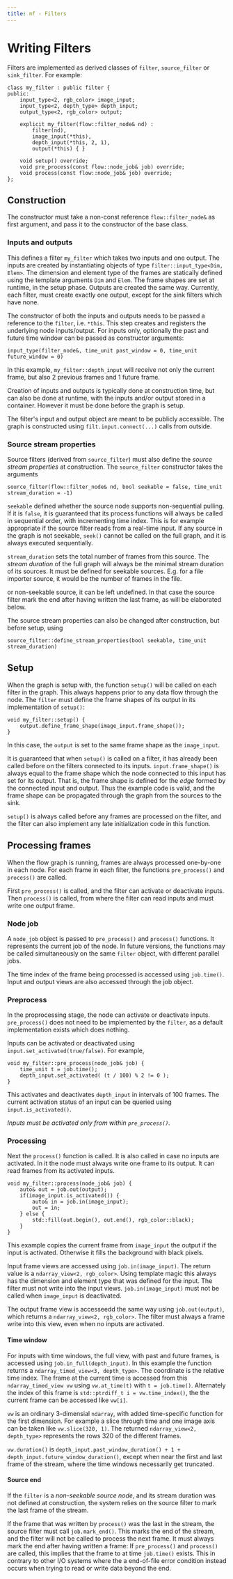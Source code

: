```yaml
---
title: mf - Filters
---
```


# Writing Filters
Filters are implemented as derived classes of `filter`, `source_filter` or `sink_filter`. For example:

    class my_filter : public filter {
    public:
        input_type<2, rgb_color> image_input;
        input_type<2, depth_type> depth_input;
        output_type<2, rgb_color> output;
                
        explicit my_filter(flow::filter_node& nd) :
	        filter(nd),
	        image_input(*this),
	        depth_input(*this, 2, 1),
	        output(*this) { }
    
        void setup() override;
        void pre_process(const flow::node_job& job) override;
        void process(const flow::node_job& job) override;
    };


## Construction
The constructor must take a non-const reference `flow::filter_node&` as first argument, and pass it to the constructor
of the base class.

### Inputs and outputs
This defines a filter `my_filter` which takes two inputs and one output. The inputs are created by instantiating
objects of type `filter::input_type<Dim, Elem>`. The dimension and element type of the frames are statically defined
using the template arguments `Dim` and `Elem`. The frame shapes are set at runtime, in the setup phase. Outputs are
created the same way. Currently, each filter, must create exactly one output, except for the sink filters which have
none.

The constructor of both the inputs and outputs needs to be passed a reference to the `filter`, i.e. `*this`. This step
creates and registers the underlying node inputs/output. For inputs only, optionally the past and future time window
can be passed as constructor arguments:

    input_type(filter_node&, time_unit past_window = 0, time_unit future_window = 0)
   
In this example, `my_filter::depth_input` will receive not only the current frame, but also 2 previous frames and 1
future frame.

Creation of inputs and outputs is typically done at construction time, but can also be done at runtime, with the inputs
and/or output stored in a container. However it must be done before the graph is setup.

The filter's input and output object are meant to be publicly accessible. The graph is constructed using
`filt.input.connect(...)` calls from outside.


### Source stream properties
Source filters (derived from `source_filter`) must also define the _source stream properties_ at construction. The
`source_filter` constructor takes the arguments

    source_filter(flow::filter_node& nd, bool seekable = false, time_unit stream_duration = -1)

`seekable` defined whether the source node supports non-sequential pulling. If it is `false`, it is guaranteed that
its process functions will always be called in sequential order, with incrementing time index. This is for example
appropriate if the source filter reads from a real-time input. If any source in the graph is not seekable, `seek()`
cannot be called on the full graph, and it is always executed sequentially.

`stream_duration` sets the total number of frames from this source. The _stream duration_ of the full graph will always
be the minimal stream duration of its sources. It must be defined for seekable sources. E.g. for a file importer source,
it would be the number of frames in the file.

or non-seekable source, it can be left undefined. In that case the source filter mark the end after having written the
last frame, as will be elaborated below.

The source stream properties can also be changed after construction, but before setup, using

    source_filter::define_stream_properties(bool seekable, time_unit stream_duration)


## Setup
When the graph is setup with, the function `setup()` will be called on each filter in the graph. This always happens 
prior to any data flow through the node. The `filter` must define the frame shapes of its output in its implementation
of `setup()`:

    void my_filter::setup() {
        output.define_frame_shape(image_input.frame_shape());
    }

In this case, the `output` is set to the same frame shape as the `image_input`.

It is guaranteed that when `setup()` is called on a filter, it has already been called before on the filters connected
to its inputs. `input.frame_shape()` is always equal to the frame shape which the node connected to this input has set
for its output. That is, the frame shape is defined for the _edge_ formed by the connected input and output. Thus the
example code is valid, and the frame shape can be propagated through the graph from the sources to the sink.

`setup()` is always called before any frames are processed on the filter, and the filter can also implement any late
initialization code in this function.


## Processing frames
When the flow graph is running, frames are always processed one-by-one in each node. For each frame in each filter,
the functions `pre_process()` and `process()` are called.

First `pre_process()` is called, and the filter can activate or deactivate inputs. Then `process()` is called, from
where the filter can read inputs and must write one output frame.


### Node job
A `node_job` object is passed to `pre_process()` and `process()` functions. It represents the current job of the node.
In future versions, the functions may be called simultaneously on the same `filter` object, with different parallel jobs.

The time index of the frame being processed is accessed using `job.time()`. Input and output views are also accessed
through the job object.

### Preprocess
In the proprocessing stage, the node can activate or deactivate inputs. `pre_process()` does not need to be implemented
by the `filter`, as a default implementation exists which does nothing.

Inputs can be activated or deactivated using `input.set_activated(true/false)`. For example,

    void my_filter::pre_process(node_job& job) {
		time_unit t = job.time();
        depth_input.set_activated( (t / 100) % 2 != 0 );
    }

This activates and deactivates `depth_input` in intervals of 100 frames. The current activation status of an
input can be queried using `input.is_activated()`.

*Inputs must be activated only from within `pre_process()`.*

### Processing
Next the `process()` function is called. It is also called in case no inputs are activated. In it the node must always
write one frame to its output. It can read frames from its activated inputs.

    void my_filter::process(node_job& job) {
		auto& out = job.out(output);
        if(image_input.is_activated()) {
			auto& in = job.in(image_input);
			out = in;
        } else {
			std::fill(out.begin(), out.end(), rgb_color::black);
        }
    }

This example copies the current frame from `image_input` the output if the input is activated. Otherwise it fills the 
background with black pixels.

Input frame views are accessed using `job.in(image_input)`. The return value is a `ndarray_view<2, rgb_color>`. Using
template magic this always has the dimension and element type that was defined for the input. The filter must not write
into the input views. `job.in(image_input)` must not be called when `image_input` is deactivated.

The output frame view is accesseedd the same way using `job.out(output)`, which returns a `ndarray_view<2, rgb_color>`.
The filter must always a frame write into this view, even when no inputs are activated.

#### Time window
For inputs with time windows, the full view, with past and future frames, is accessed using `job.in_full(depth_input)`.
In this example the function returns a `ndarray_timed_view<3, depth_type>`. The coordinate is the relative time index.
The frame at the current time is accessed from this `ndarray_timed_view vw` using `vw.at_time(t)` with `t = job.time()`.
Alternately the index of this frame is `std::ptrdiff_t i = vw.time_index()`, the the current frame can be accessed like
`vw[i]`.

`vw` is an ordinary 3-dimensial `ndarray`, with added time-specific function for the first dimension. For example a
slice through time and one image axis can be taken like `vw.slice(320, 1)`. The returned `ndarray_view<2, depth_type>`
represents the rows 320 of the different frames.

`vw.duration()` is `depth_input.past_window_duration() + 1 + depth_input.future_window_duration()`, except when near the
first and last frame of the stream, where the time windows necessarily get truncated.

#### Source end
If the `filter` is a _non-seekable source node_, and its stream duration was not defined at construction, the system
relies on the source filter to mark the last frame of the stream.

If the frame that was written by `process()` was the last in the stream, the source filter must call `job.mark_end()`.
This marks the end of the stream, and the filter will not be called to process the next frame. It must always mark the
end after having written a frame: If `pre_process()` and `process()` are called, this implies that the frame to at time
`job.time()` exists. This in contrary to other I/O systems where the a end-of-file error condition instead occurs when
trying to read or write data beyond the end.
